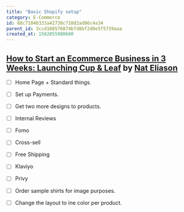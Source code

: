 ```yaml
---
title: "Basic Shopify setup"
category: E-Commerce
id: 88c71046333a42738c710d2ad86c4a34
parent_id: 3ccd108576874bfd8bf2d0e5f5739aaa
created_at: 1582055980680
---
```


## [How to Start an Ecommerce Business in 3 Weeks: Launching Cup & Leaf](https://www.nateliason.com/blog/start-ecommerce-business) by [Nat Eliason](https://www.nateliason.com)

- [ ] Home Page + Standard things.
- [ ] Set up Payments.
- [ ] Get two more designs to products.
- [ ] Internal Reviews
- [ ] Fomo
- [ ] Cross-sell
- [ ] Free Shipping
- [ ] Klaviyo
- [ ] Privy
- [ ] Order sample shirts for image purposes.
- [ ] Change the layout to ine color per product.
    